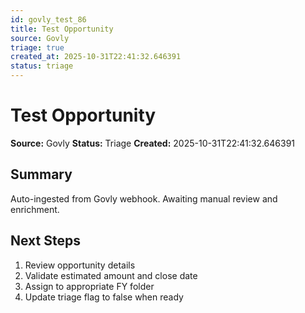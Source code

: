 ```yaml
---
id: govly_test_86
title: Test Opportunity
source: Govly
triage: true
created_at: 2025-10-31T22:41:32.646391
status: triage
---
```


# Test Opportunity

**Source:** Govly
**Status:** Triage
**Created:** 2025-10-31T22:41:32.646391

## Summary

Auto-ingested from Govly webhook. Awaiting manual review and enrichment.

## Next Steps

1. Review opportunity details
2. Validate estimated amount and close date
3. Assign to appropriate FY folder
4. Update triage flag to false when ready
